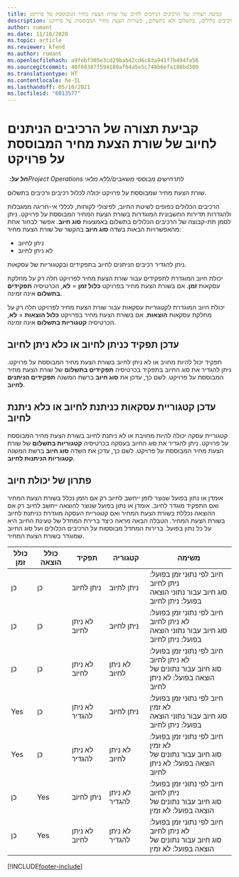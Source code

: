 ```yaml
---
title: קביעת תצורה של הרכיבים הניתנים לחיוב של שורת הצעת מחיר המבוססת על פרויקט
description: נושא זה מספק מידע אודות רכיבים כלולים, בתשלום ולא בתשלום, בשורות הצעת מחיר המבוססות על פרויקט.
author: rumant
ms.date: 11/18/2020
ms.topic: article
ms.reviewer: kfend
ms.author: rumant
ms.openlocfilehash: a9febf305e3cd29bab42cd6c83a941f7b494fa56
ms.sourcegitcommit: 40f68387f594180af64a5e5c748b6efa188bd300
ms.translationtype: HT
ms.contentlocale: he-IL
ms.lasthandoff: 05/10/2021
ms.locfileid: "6013577"
---
```

# <a name="configure-the-chargeable-components-of-a-project-based-quote-line"></a>קביעת תצורה של הרכיבים הניתנים לחיוב של שורת הצעת מחיר המבוססת על פרויקט

_**חל על:** ‏Project Operations לתרחישים מבוססי משאבים/ללא מלאי_

שורת הצעת מחיר שמבוססת על פרויקט יכולה לכלול רכיבים ורכיבים בתשלום.

הרכיבים הכלולים כפופים לשיטת החיוב, לפיצולי לקוחות, לכללי אי-חריגה ממגבלות ולהגדרות תדירות החשבונית המוגדרות בשורת הצעת המחיר המבוססת על פרויקט.
ניתן לסמן תת-קבוצה של הרכיבים הכלולים בתשלום באמצעות **סוג חיוב**. אפשר לבחור אחת מהאפשרויות הבאות בשדה **סוג חיוב** בהקשר של שורת הצעת מחיר:

   - ניתן לחיוב
   - לא ניתן לחיוב

ניתן להגדיר רכיבים הניתנים לחיוב בתפקידים ובקטגוריות של עסקאות.

יכולת חיוב המוגדרת לתפקידים עבור שורת הצעת מחיר לפרויקט חלה רק על מחלקת עסקאות **זמן**. אם בשורת הצעת מחיר בפרויקט **כלול זמן** = **לא**, הכרטיסיה **תפקידים בתשלום** אינה זמינה.

יכולת חיוב המוגדרת לקטגוריות עסקאות עבור שורת הצעת מחיר לפרויקט חלה רק על מחלקת עסקאות **הוצאות**. אם בשורת הצעת מחיר בפרויקט **כלול הוצאות** = **לא**, הכרטיסיה **קטגוריות בתשלום** אינה זמינה.

## <a name="update-a-role-to-be-chargeable-or-non-chargeable"></a>עדכן תפקיד כניתן לחיוב או כלא ניתן לחיוב
תפקיד יכול להיות מחויב או לא ניתן לחיוב בשורת הצעת מחיר המבוססת על פרויקט. ניתן להגדיר את סוג החיוב בתפקיד בכרטיסיה **תפקידים בתשלום** של שורת הצעת מחיר המבוססת על פרויקט. לשם כך, עדכן את **סוג חיוב** ברשת המשנה **תפקידים הניתנים לחיוב**. 

## <a name="update-a-transaction-category-to-be-chargeable-or-non-chargeable"></a>עדכן קטגוריית עסקאות כניתנת לחיוב או כלא ניתנת לחיוב
קטגוריית עסקה יכולה להיות מחויבת או לא ניתנת לחיוב בשורת הצעת מחיר המבוססת על פרויקט. ניתן להגדיר את סוג החיוב בעסקה בכרטיסיה **קטגוריות בתשלום** של שורת הצעת מחיר המבוססת על פרויקט. לשם כך, עדכן את השדה **סוג חיוב** ברשת המשנה **קטגוריות הניתנות לחיוב**. 

## <a name="resolve-chargeability"></a>פתרון של יכולת חיוב

אומדן או נתון בפועל שנוצר לזמן ייחשב לחיוב רק אם הזמן נכלל בשורת הצעת המחיר ואם התפקיד מוגדר לחיוב.
אומדן או נתון בפועל שנוצר להוצאה ייחשב לחיוב רק אם ההוצאה נכללת בשורת הצעת המחיר ואם קטגוריית העסקה מוגדרת כניתנת לחיוב בשורת הצעת המחיר. הטבלה הבאה מראה כיצד ברירת המחדל של טעינת החיוב היא על כל נתון בפועל. ברירות המחדל מבוססות על הרכיבים הכלולים ועל סוג החיוב שמוגדר בשורת הצעת המחיר.

| כולל זמן | כולל הוצאה | תפקיד | קטגוריה | משימה |
| --- | --- | --- | --- | --- |
| ‏‏כן | ‏‏כן | ניתן לחיוב | ניתן לחיוב | חיוב לפי נתוני זמן בפועל: ניתן לחיוב </br>סוג חיוב עבור נתוני הוצאה בפועל: ניתן לחיוב |
| ‏‏כן | ‏‏כן | לא ניתן לחיוב | ניתן לחיוב | חיוב לפי נתוני זמן בפועל: לא ניתן לחיוב </br>סוג חיוב עבור נתוני הוצאה בפועל: ניתן לחיוב |
| ‏‏כן | ‏‏כן | לא ניתן לחיוב | לא ניתן לחיוב | חיוב לפי נתוני זמן בפועל: לא ניתן לחיוב </br>סוג חיוב עבור נתונים של הוצאה בפועל: לא ניתן לחיוב |
| Yes | ‏‏כן | לא ניתן להגדיר | ניתן לחיוב | חיוב לפי נתוני זמן בפועל: לא זמין </br>סוג חיוב עבור נתוני הוצאה בפועל: ניתן לחיוב |
| Yes | ‏‏כן | לא ניתן להגדיר | לא ניתן לחיוב | חיוב לפי נתוני זמן בפועל: לא זמין </br>סוג חיוב עבור נתונים של הוצאה בפועל: לא ניתן לחיוב |
| ‏‏כן | Yes | ניתן לחיוב | לא ניתן להגדיר | חיוב לפי נתוני זמן בפועל: ניתן לחיוב </br>סוג חיוב עבור נתונים של הוצאה בפועל: לא זמין |
| ‏‏כן | Yes | לא ניתן לחיוב | לא ניתן להגדיר | חיוב לפי נתוני זמן בפועל: לא ניתן לחיוב </br> סוג חיוב עבור נתונים של הוצאה בפועל: לא זמין |


[!INCLUDE[footer-include](../includes/footer-banner.md)]